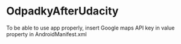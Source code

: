 # OdpadkyAfterUdacity

To be able to use app properly, insert Google maps API key in value property in AndroidManifest.xml
